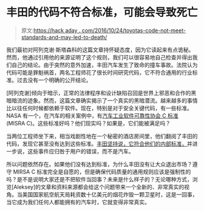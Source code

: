 # 丰田的代码不符合标准，可能会导致死亡

> 原文:[https://hack aday . com/2016/10/24/toyotas-code-not-meet-standards-and-may-led-to-death/](https://hackaday.com/2016/10/24/toyotas-code-didnt-meet-standards-and-might-have-led-to-death/)

我们最初对阿列克谢·斯塔森科的这篇文章持怀疑态度，因为它读起来有点诡秘。然而，他通过引用他的来源证明了这个规则，我们可以很容易地自己检查并得出我们自己的结论。由于突然的意外加速，丰田汽车发生了致命的撞车事故。法院认为代码可能是罪魁祸首，两名工程师花了很长时间研究代码，它不符合通用的行业标准。过去没有一个明确的公开结论。

[阿列克谢]倾向于暗示，正常的法律程序和设计缺陷召回是世界上邪恶和合作的黑暗暗流的迹象。然而，这篇文章确实揭示了一个真实的黑暗潜流。越来越多的事情比以往任何时候都依赖于软件。现在，特别是对于安全关键代码，有一些标准。NASA 有一个，在汽车的相关案例中，有[汽车工业软件可靠性协会 C 标准](https://en.wikipedia.org/wiki/MISRA_C) (MISRA C)。这些标准好吗？他们现实吗？如果是，它们能被满足吗？

当两位工程师坐下来，相当戏剧性地在一个秘密的酒店房间里，他们翻阅了丰田的代码，发现它甚至没有达到这些标准。[丰田坚持说，它符合他们的内部标准，](http://hackaday.com/2015/09/23/ethics-in-engineering-volkswagens-diesel-fiasco/)并进一步说，这些事件应归咎于用户的错误，而不是汽车。

所以问题依然存在。如果他们没有达到标准，为什么丰田没有让大众退出市场？遵守 MIRSA C 标准完全是自愿的，但是确保代码质量的通用规则应该是强制性的吗？是不是说明大家还是不把软件当回事？未来是什么样子的？无论哪种方式，浏览[Aleksey]的文章和资料来源都会给这个问题带来一个全新的、非常真实的视角。当美国国家航空航天局耗资数十亿美元的烟花炸毁一颗卫星时，这是一回事，当它成为我们任何人都能拥有的汽车时，它就变得非常真实。